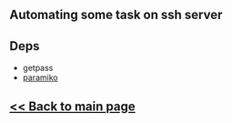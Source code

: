 ## Automating some task on ssh server

## Deps
 - getpass
 - [paramiko](http://www.paramiko.org/)

## [<< Back to main page](https://github.com/jockerz/Koleksi) 